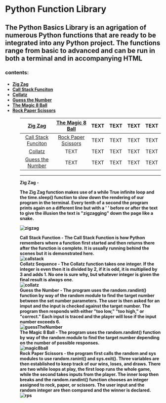
# Python Function Library
<h2>The Python Basics Library is an agrigation of numerous Python functions that are ready to be integrated into any Python project. The functions range from basic to advanced and can be run in both a terminal and in accompanying HTML</h2>


<h3>contents:</h3>
  <h4>
    <ul>
      <li><a href="#zigzag">Zig Zag</a></li>
      <li><a href="#callstack">Call Stack Funciton</a></li>
      <li><a href="#collatz">Collatz</a></li>
      <li><a href="#guessnum">Guess the Number</a></li>
      <li><a href="#m8">The Magic 8 Ball</a></li>
      <li><a href="#rps">Rock Paper Scissors</a></li>
    <ul>
      
<center>
  
  | <a href="#zigzag">Zig Zag</a> | <a href="#m8">The Magic 8 Ball</a> | TEXT | TEXT | TEXT | TEXT |
  | :--: |:----:|:----:| :--: |:----:|:----:|
  | <a href="#callstack">Call Stack Funciton</a> | <a href="#rps">Rock Paper Scissors</a> | TEXT | TEXT | TEXT | TEXT |
  | <a href="#collatz">Collatz</a> | TEXT | TEXT | TEXT | TEXT | TEXT |
  | <a href="#guessnum">Guess the Number</a> | TEXT | TEXT | TEXT | TEXT | TEXT |
  
</center>
      
  

<hr>
Zig Zag - <p id="zigzag">The Zig Zag function makes use of a while True infinite loop and the time.sleep() function to slow down the rendering of our program in the terminal. Every tenth of a second the program prints again on a different line but with a ' ' before or after the text to give the illusion the text is "zigzagging" down the page like a snake.<p>  

<img src="{{site.baseurl | prepend: site.url}}movies/zigzag.gif" alt="zigzag" />

<div id="callstack">Call Stack Function - The Call Stack Function is how Python remembers where a function first started and then returns there after the function is complete. It is usually running behind the scenes but it is demonstrated here. </div>

<img src="{{site.baseurl | prepend: site.url}}movies/abcdCallStack.gif" alt="callstack" />


<div id="collatz">Collatz Sequence - The Collatz function takes one integer. If the integer is even then it is divided by 2, if it is odd, it is multiplied by 3 and adds 1. No one is sure why, but whatever integer is given the final result is always one.</div>

<img src="{{site.baseurl | prepend: site.url}}movies/collatz.gif" alt="collatz" />


<div id="guessnum">Guess the Number - The program uses the random.randint() function by way of the random module to find the target number between the set number parameters. The user is then asked for an imput and the input is checked against the target number. The program then responds with either "too low," "too high," or "correct." Each input is traced and the player will lose if the input number exceeds 6. </div>
      
<img src="{{site.baseurl | prepend: site.url}}movies/guessTheNumber.gif" alt="guessTheNumber" />

<div id="m8">The Magic 8 Ball - The program uses the random.randint() function by way of the random module to find the target number depending on the number of possible responses.</div>

<img src="{{site.baseurl | prepend: site.url}}movies/magic8ball.gif" alt="magic8ball" />


<div id="rps">Rock Paper Scissors - the program first calls the random and sys modules to use random.ranint() and sys.exit(). Three variables are then established to keep track of our wins, loses, and draws. There are two while loops at play, the first loop runs the whole game, while the second takes inputs from the player. The inner loop then breaks and the random.randint() function chooses an integer assigned to rock, paper, or scissors. The user input and the random integer are then compared and the winner is declared.</div>

<img src="{{site.baseurl | prepend: site.url}}movies/rock_paper_scissors.gif" alt="rps" />


